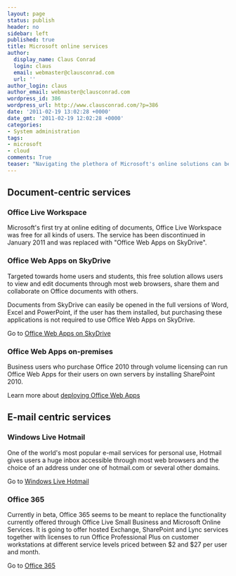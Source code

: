 ```yaml
---
layout: page
status: publish
header: no
sidebar: left
published: true
title: Microsoft online services
author:
  display_name: Claus Conrad
  login: claus
  email: webmaster@clausconrad.com
  url: ''
author_login: claus
author_email: webmaster@clausconrad.com
wordpress_id: 386
wordpress_url: http://www.clausconrad.com/?p=386
date: '2011-02-19 13:02:28 +0000'
date_gmt: '2011-02-19 12:02:28 +0000'
categories:
- System administration
tags:
- microsoft
- cloud
comments: True
teaser: "Navigating the plethora of Microsoft's online solutions can be confusing. Here's a high-level overview to help you choose."
---
```

## Document-centric services

### Office Live Workspace

Microsoft's first try at online editing of documents, Office Live Workspace was free for all kinds of users. The service has been discontinued in January 2011 and was replaced with "Office Web Apps on SkyDrive".

### Office Web Apps on SkyDrive

Targeted towards home users and students, this free solution allows users to view and edit documents through most web browsers, share them and collaborate on Office documents with others.

Documents from SkyDrive can easily be opened in the full versions of Word, Excel and PowerPoint, if the user has them installed, but purchasing these applications is not required to use Office Web Apps on SkyDrive.

Go to [Office Web Apps on SkyDrive](https://www.office.com/)

### Office Web Apps on-premises

Business users who purchase Office 2010 through volume licensing can run Office Web Apps for their users on own servers by installing SharePoint 2010.

Learn more about [deploying Office Web Apps](https://docs.microsoft.com/en-us/previous-versions/office/office-2010/ee855124(v=office.14)?redirectedfrom=MSDN)

## E-mail centric services

### Windows Live Hotmail

One of the world's most popular e-mail services for personal use, Hotmail gives users a huge inbox accessible through most web browsers and the choice of an address under one of hotmail.com or several other domains.

Go to [Windows Live Hotmail](https://www.hotmail.com/)

### Office 365

Currently in beta, Office 365 seems to be meant to replace the functionality currently offered through Office Live Small Business and Microsoft Online Services. It is going to offer hosted Exchange, SharePoint and Lync services together with licenses to run Office Professional Plus on customer workstations at different service levels priced between $2 and $27 per user and month.

Go to [Office 365](https://www.microsoft.com/en-us/microsoft-365?ms.url=office365com&rtc=1)
